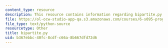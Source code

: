 ```yaml
---
content_type: resource
description: This resource contains information regarding bipartite.py.
file: https://ol-ocw-studio-app-qa.s3.amazonaws.com/courses/6-s095-programming-for-the-puzzled-january-iap-2018/b367ebbc40fc8cdfc66a8b667dfd72d6_bipartite.py
file_type: text/python-source
resourcetype: Other
title: bipartite.py
uid: b367ebbc-40fc-8cdf-c66a-8b667dfd72d6
---
```

